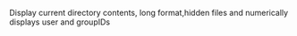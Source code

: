 Display current directory contents, long format,hidden files and numerically displays user and groupIDs

